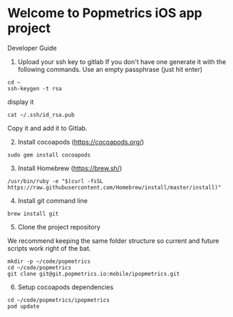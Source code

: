 # Welcome to Popmetrics iOS app project

Developer Guide

1. Upload your ssh key to gitlab
If you don't have one generate it with the following commands. Use an empty passphrase (just hit enter)
``` 
cd ~
ssh-keygen -t rsa
```
display it
```
cat ~/.ssh/id_rsa.pub 
```
Copy it and add it to Gitlab.

2. Install cocoapods (https://cocoapods.org/)
```
sudo gem install cocoapods
```

3. Install Homebrew (https://brew.sh/)
```
/usr/bin/ruby -e "$(curl -fsSL https://raw.githubusercontent.com/Homebrew/install/master/install)"
```

4. Install git command line
```
brew install git
```

5. Clone the project repository 

We recommend keeping the same folder structure so current and future scripts work right of the bat.
```
mkdir -p ~/code/popmetrics
cd ~/code/popmetrics
git clone git@git.popmetrics.io:mobile/ipopmetrics.git
```

6. Setup cocoapods dependencies
```
cd ~/code/popmetrics/ipopmetrics
pod update
```